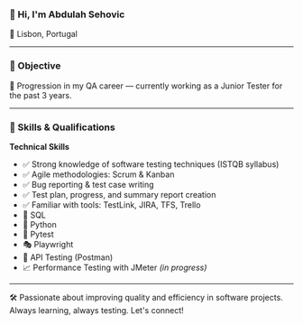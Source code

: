 
### 👋 Hi, I'm Abdulah Sehovic

📍 Lisbon, Portugal  

---

### 🎯 Objective  
🚀 Progression in my QA career — currently working as a Junior Tester for the past 3 years.

---

### 🧠 Skills & Qualifications

**Technical Skills**
- ✅ Strong knowledge of software testing techniques (ISTQB syllabus)
- ✅ Agile methodologies: Scrum & Kanban
- ✅ Bug reporting & test case writing
- ✅ Test plan, progress, and summary report creation
- ✅ Familiar with tools: TestLink, JIRA, TFS, Trello
- 🧪 SQL
- 🐍 Python
- 🧪 Pytest
- 🎭 Playwright
- 🔗 API Testing (Postman)
- 📈 Performance Testing with JMeter *(in progress)*

---

🛠️ Passionate about improving quality and efficiency in software projects. Always learning, always testing. Let's connect!
